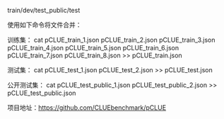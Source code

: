 train/dev/test_public/test

使用如下命令将文件合并：

训练集：
cat pCLUE_train_1.json pCLUE_train_2.json pCLUE_train_3.json pCLUE_train_4.json pCLUE_train_5.json pCLUE_train_6.json pCLUE_train_7.json pCLUE_train_8.json >> pCLUE_train.json

测试集：
cat pCLUE_test_1.json pCLUE_test_2.json >> pCLUE_test.json

公开测试集：
cat pCLUE_test_public_1.json pCLUE_test_public_2.json >> pCLUE_test_public.json

项目地址：https://github.com/CLUEbenchmark/pCLUE